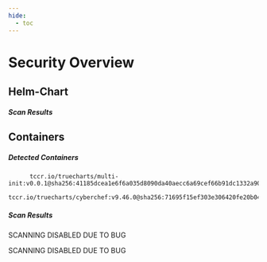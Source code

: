 ```yaml
---
hide:
  - toc
---
```


# Security Overview

<link href="https://truecharts.org/_static/trivy.css" type="text/css" rel="stylesheet" />

## Helm-Chart

##### Scan Results


## Containers

##### Detected Containers

          tccr.io/truecharts/multi-init:v0.0.1@sha256:41185dcea1e6f6a035d8090da40aecc6a69cef66b91dc1332a90c9d22861d367
          tccr.io/truecharts/cyberchef:v9.46.0@sha256:71695f15ef303e306420fe20b047f20adee51b6368f73c985b67d550085daa02

##### Scan Results

SCANNING DISABLED DUE TO BUG

SCANNING DISABLED DUE TO BUG
